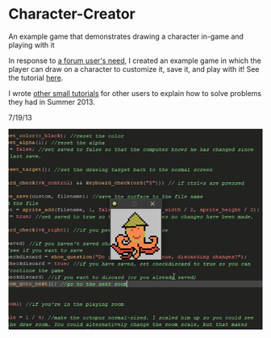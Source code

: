 # Character-Creator
An example game that demonstrates drawing a character in-game and playing with it

In response to [a forum user's need](http://gmc.yoyogames.com/index.php?showtopic=586544&hl=), I created an example game in which the player can draw on a character to customize it, save it, and play with it! See the tutorial [here](http://gmc.yoyogames.com/index.php?showtopic=587949&hl=).

I wrote [other small tutorials](http://gmc.yoyogames.com/index.php?app=core&module=search&do=user_activity&mid=361111) for other users to explain how to solve problems they had in Summer 2013.

7/19/13

![](https://github.com/tjcouch1/Character-Creator/blob/master/charactercreator.gif)
